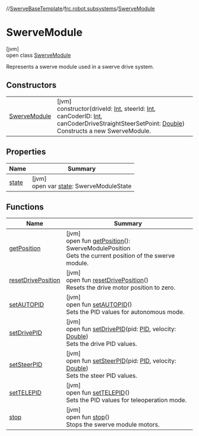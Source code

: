 //[SwerveBaseTemplate](../../../index.md)/[frc.robot.subsystems](../index.md)/[SwerveModule](index.md)

# SwerveModule

[jvm]\
open class [SwerveModule](index.md)

Represents a swerve module used in a swerve drive system.

## Constructors

| | |
|---|---|
| [SwerveModule](-swerve-module.md) | [jvm]<br>constructor(driveId: [Int](https://kotlinlang.org/api/latest/jvm/stdlib/kotlin/-int/index.html), steerId: [Int](https://kotlinlang.org/api/latest/jvm/stdlib/kotlin/-int/index.html), canCoderID: [Int](https://kotlinlang.org/api/latest/jvm/stdlib/kotlin/-int/index.html), canCoderDriveStraightSteerSetPoint: [Double](https://kotlinlang.org/api/latest/jvm/stdlib/kotlin/-double/index.html))<br>Constructs a new SwerveModule. |

## Properties

| Name | Summary |
|---|---|
| [state](state.md) | [jvm]<br>open var [state](state.md): SwerveModuleState |

## Functions

| Name | Summary |
|---|---|
| [getPosition](get-position.md) | [jvm]<br>open fun [getPosition](get-position.md)(): SwerveModulePosition<br>Gets the current position of the swerve module. |
| [resetDrivePosition](reset-drive-position.md) | [jvm]<br>open fun [resetDrivePosition](reset-drive-position.md)()<br>Resets the drive motor position to zero. |
| [setAUTOPID](set-a-u-t-o-p-i-d.md) | [jvm]<br>open fun [setAUTOPID](set-a-u-t-o-p-i-d.md)()<br>Sets the PID values for autonomous mode. |
| [setDrivePID](set-drive-p-i-d.md) | [jvm]<br>open fun [setDrivePID](set-drive-p-i-d.md)(pid: [PID](../../frc.robot.utils/-p-i-d/index.md), velocity: [Double](https://kotlinlang.org/api/latest/jvm/stdlib/kotlin/-double/index.html))<br>Sets the drive PID values. |
| [setSteerPID](set-steer-p-i-d.md) | [jvm]<br>open fun [setSteerPID](set-steer-p-i-d.md)(pid: [PID](../../frc.robot.utils/-p-i-d/index.md), velocity: [Double](https://kotlinlang.org/api/latest/jvm/stdlib/kotlin/-double/index.html))<br>Sets the steer PID values. |
| [setTELEPID](set-t-e-l-e-p-i-d.md) | [jvm]<br>open fun [setTELEPID](set-t-e-l-e-p-i-d.md)()<br>Sets the PID values for teleoperation mode. |
| [stop](stop.md) | [jvm]<br>open fun [stop](stop.md)()<br>Stops the swerve module motors. |
